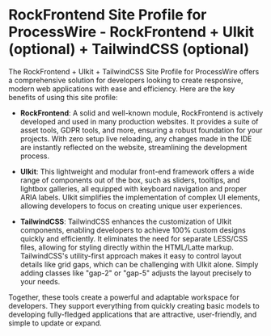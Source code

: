 # RockFrontend Site Profile for ProcessWire - RockFrontend + UIkit (optional) + TailwindCSS (optional)

The RockFrontend + UIkit + TailwindCSS Site Profile for ProcessWire offers a comprehensive solution for developers looking to create responsive, modern web applications with ease and efficiency. Here are the key benefits of using this site profile:

- **RockFrontend**: A solid and well-known module, RockFrontend is actively developed and used in many production websites. It provides a suite of asset tools, GDPR tools, and more, ensuring a robust foundation for your projects. With zero setup live reloading, any changes made in the IDE are instantly reflected on the website, streamlining the development process.

- **UIkit**: This lightweight and modular front-end framework offers a wide range of components out of the box, such as sliders, tooltips, and lightbox galleries, all equipped with keyboard navigation and proper ARIA labels. UIkit simplifies the implementation of complex UI elements, allowing developers to focus on creating unique user experiences.

- **TailwindCSS**: TailwindCSS enhances the customization of UIkit components, enabling developers to achieve 100% custom designs quickly and efficiently. It eliminates the need for separate LESS/CSS files, allowing for styling directly within the HTML/Latte markup. TailwindCSS's utility-first approach makes it easy to control layout details like grid gaps, which can be challenging with UIkit alone. Simply adding classes like "gap-2" or "gap-5" adjusts the layout precisely to your needs.

Together, these tools create a powerful and adaptable workspace for developers. They support everything from quickly creating basic models to developing fully-fledged applications that are attractive, user-friendly, and simple to update or expand.
